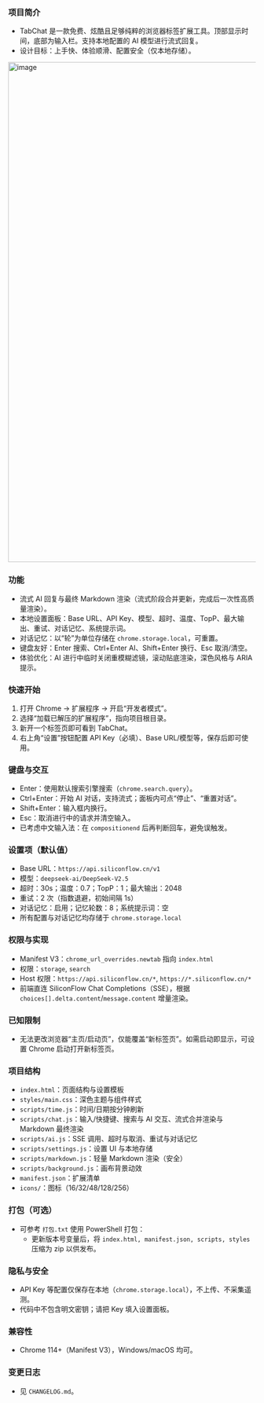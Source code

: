 ### 项目简介
- TabChat 是一款免费、炫酷且足够纯粹的浏览器标签扩展工具。顶部显示时间，底部为输入栏。支持本地配置的 AI 模型进行流式回复。
- 设计目标：上手快、体验顺滑、配置安全（仅本地存储）。
<img width="1911" height="1018" alt="image" src="https://github.com/user-attachments/assets/7d05dde7-0b7d-4167-8a26-db9bf70f05a5" />

### 功能
- 流式 AI 回复与最终 Markdown 渲染（流式阶段合并更新，完成后一次性高质量渲染）。
- 本地设置面板：Base URL、API Key、模型、超时、温度、TopP、最大输出、重试、对话记忆、系统提示词。
- 对话记忆：以“轮”为单位存储在 `chrome.storage.local`，可重置。
- 键盘友好：Enter 搜索、Ctrl+Enter AI、Shift+Enter 换行、Esc 取消/清空。
- 体验优化：AI 进行中临时关闭重模糊滤镜，滚动贴底渲染，深色风格与 ARIA 提示。

### 快速开始
1) 打开 Chrome → 扩展程序 → 开启“开发者模式”。
2) 选择“加载已解压的扩展程序”，指向项目根目录。
3) 新开一个标签页即可看到 TabChat。
4) 右上角“设置”按钮配置 API Key（必填）、Base URL/模型等，保存后即可使用。

### 键盘与交互
- Enter：使用默认搜索引擎搜索（`chrome.search.query`）。
- Ctrl+Enter：开始 AI 对话，支持流式；面板内可点“停止”、“重置对话”。
- Shift+Enter：输入框内换行。
- Esc：取消进行中的请求并清空输入。
- 已考虑中文输入法：在 `compositionend` 后再判断回车，避免误触发。

### 设置项（默认值）
- Base URL：`https://api.siliconflow.cn/v1`
- 模型：`deepseek-ai/DeepSeek-V2.5`
- 超时：30s；温度：0.7；TopP：1；最大输出：2048
- 重试：2 次（指数退避，初始间隔 1s）
- 对话记忆：启用；记忆轮数：8；系统提示词：空
- 所有配置与对话记忆均存储于 `chrome.storage.local`

### 权限与实现
- Manifest V3：`chrome_url_overrides.newtab` 指向 `index.html`
- 权限：`storage`, `search`
- Host 权限：`https://api.siliconflow.cn/*`, `https://*.siliconflow.cn/*`
- 前端直连 SiliconFlow Chat Completions（SSE），根据 `choices[].delta.content`/`message.content` 增量渲染。

### 已知限制
- 无法更改浏览器“主页/启动页”，仅能覆盖“新标签页”。如需启动即显示，可设置 Chrome 启动打开新标签页。

### 项目结构
- `index.html`：页面结构与设置模板
- `styles/main.css`：深色主题与组件样式
- `scripts/time.js`：时间/日期按分钟刷新
- `scripts/chat.js`：输入/快捷键、搜索与 AI 交互、流式合并渲染与 Markdown 最终渲染
- `scripts/ai.js`：SSE 调用、超时与取消、重试与对话记忆
- `scripts/settings.js`：设置 UI 与本地存储
- `scripts/markdown.js`：轻量 Markdown 渲染（安全）
- `scripts/background.js`：画布背景动效
- `manifest.json`：扩展清单
- `icons/`：图标（16/32/48/128/256）

### 打包（可选）
- 可参考 `打包.txt` 使用 PowerShell 打包：
  - 更新版本号变量后，将 `index.html, manifest.json, scripts, styles` 压缩为 zip 以供发布。

### 隐私与安全
- API Key 等配置仅保存在本地（`chrome.storage.local`），不上传、不采集遥测。
- 代码中不包含明文密钥；请把 Key 填入设置面板。

### 兼容性
- Chrome 114+（Manifest V3），Windows/macOS 均可。

### 变更日志
- 见 `CHANGELOG.md`。
